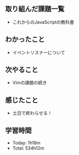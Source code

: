 ## 取り組んだ課題一覧
- これからのJavaScriptの教科書
## わかったこと
- イベントリスナーについて
## 次やること
- Vimの課題の続き
## 感じたこと
- 土日で終わらせる！
## 学習時間
- Today: 1h18m
- Total: 534h12m

